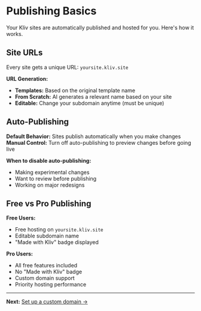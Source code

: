 # Publishing Basics

Your Kliv sites are automatically published and hosted for you. Here's how it works.

## Site URLs

Every site gets a unique URL: `yoursite.kliv.site`

**URL Generation:**
- **Templates:** Based on the original template name
- **From Scratch:** AI generates a relevant name based on your site
- **Editable:** Change your subdomain anytime (must be unique)

## Auto-Publishing

**Default Behavior:** Sites publish automatically when you make changes  
**Manual Control:** Turn off auto-publishing to preview changes before going live

**When to disable auto-publishing:**
- Making experimental changes
- Want to review before publishing
- Working on major redesigns

## Free vs Pro Publishing

**Free Users:**
- Free hosting on `yoursite.kliv.site`
- Editable subdomain name
- "Made with Kliv" badge displayed

**Pro Users:**
- All free features included
- No "Made with Kliv" badge
- Custom domain support
- Priority hosting performance

---

**Next:** [Set up a custom domain →](/publishing/custom-domains)